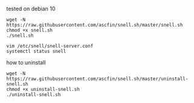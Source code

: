 tested on debian 10
```
wget -N https://raw.githubusercontent.com/ascfin/snell.sh/master/snell.sh
chmod +x snell.sh
./snell.sh
```
```
vim /etc/snell/snell-server.conf
systemctl status snell
```
how to uninstall
```
wget -N https://raw.githubusercontent.com/ascfin/snell.sh/master/uninstall-snell.sh
chmod +x uninstall-snell.sh
./uninstall-snell.sh
```
